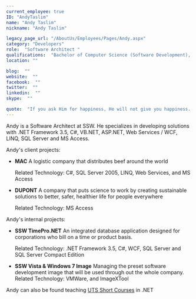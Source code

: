 ```yaml
---
current_employee: true
ID: "AndyTaslim"
name: "Andy Taslim"
nickname: "Andy Taslim"

legacy_page_url: "/AboutUs/Employees/Pages/Andy.aspx"
category: "Developers"
role:  "Software Architect "
qualifications:  "Bachelor of Computer Science (Software Development), Master of Information System "
location: ""

blog:  ""
website:  ""
facebook:  ""
twitter:  ""
linkedin:  ""
skype:  ""

quote:  "If you ask Him for happiness, He will not give you happiness. What He will give you is, the opportunities to be happy."
---
```


Andy is a Software Architect at SSW. He specializes in developing solutions with .NET Framework 3.5, C#, VB.NET, ASP.NET, Web Services / WCF, LINQ, SQL Server and MS Access. 

Andy's client projects: 

*   **MAC** A logistic company that distributes beef around the world  

    Related Technology: C#, SQL Server 2005, LINQ, Web Services, and MS Access 
*   **DUPONT** A company that puts science to work by creating sustainable solutions to better, safer, healthier life for people everywhere   

    Related Technology: MS Access 

Andy's internal projects: 

*   **SSW TimePro.NET** An integrated database application designed for corporations who bill on a time or product basis.  

    Related Technology: .NET Framework 3.5, C#, WCF, SQL Server and SQL Server Compact Edition 
*   **SSW Vista & Windows 7 Image** Managing the preset software development image that will be used through out the whole company. Related Technology: VMWare, and ImageXTool

Andy can also be found teaching [UTS Short Courses](http://it.uts.edu.au/course/shortcourse/programming/) in .NET 